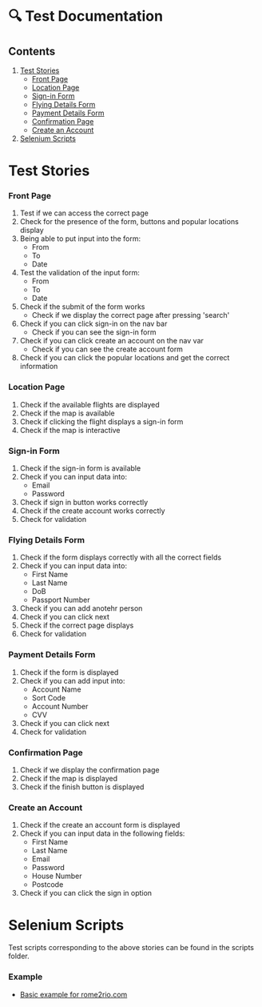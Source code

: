 # 🔍 Test Documentation

## Contents

1.  [Test Stories](#test-stories)
     * [Front Page](#front-page)
     * [Location Page](#location-page)
     * [Sign-in Form](#sign-in-form)
     * [Flying Details Form](#flying-details-form)
     * [Payment Details Form](#payment-details-form)
     * [Confirmation Page](#confirmation-page)
     * [Create an Account](#create-an-account)
2. [Selenium Scripts](#selenium-scripts)

# Test Stories

### Front Page

1. Test if we can access the correct page
2. Check for the presence of the form, buttons and popular locations display 
3. Being able to put input into the form: 
   * From
   * To
   * Date
4. Test the validation of the input form:
   * From
   * To
   * Date
5. Check if the submit of the form works
   * Check if we display the correct page after pressing 'search'
6. Check if you can click sign-in on the nav bar
   * Check if you can see the sign-in form
7. Check if you can click create an account on the nav var
   * Check if you can see the create account form
8. Check if you can click the popular locations and get the correct information

### Location Page

1. Check if the available flights are displayed
2. Check if the map is available
3. Check if clicking the flight displays a sign-in form
4. Check if the map is interactive

### Sign-in Form

1. Check if the sign-in form is available
2. Check if you can input data into:
   * Email
   * Password
3. Check if sign in button works correctly
4. Check if the create account works correctly
5. Check for validation

### Flying Details Form

1. Check if the form displays correctly with all the correct fields
2. Check if you can input data into:
   * First Name
   * Last Name
   * DoB
   * Passport Number
3. Check if you can add anotehr person
4. Check if you can click next
5. Check if the correct page displays
6. Check for validation

### Payment Details Form

1. Check if the form is displayed
2. Check if you can add input into:
   * Account Name
   * Sort Code
   * Account Number
   * CVV
3. Check if you can click next
4. Check for validation

### Confirmation Page

1. Check if we display the confirmation page
2. Check if the map is displayed
3. Check if the finish button is displayed

### Create an Account

1. Check if the create an account form is displayed
2. Check if you can input data in the following fields:
   * First Name
   * Last Name
   * Email
   * Password
   * House Number
   * Postcode
3. Check if you can click the sign in option

# Selenium Scripts

Test scripts corresponding to the above stories can be found in the scripts folder.

### Example

* [Basic example for rome2rio.com](./testing/scripts/rome2RioExample.py)

